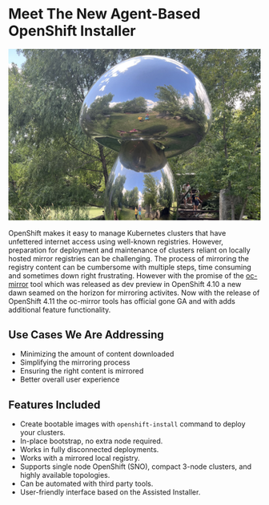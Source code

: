 # **Meet The New Agent-Based OpenShift Installer**

<img src="mirror.jpg" style="width: 1000px;" border=0/>

OpenShift makes it easy to manage Kubernetes clusters that have unfettered internet access using well-known registries. However, preparation for deployment and maintenance of clusters reliant on locally hosted mirror registries can be challenging. The process of mirroring the registry content can be cumbersome with multiple steps, time consuming and sometimes down right frustrating.  However with the promise of the [oc-mirror](https://cloud.redhat.com/blog/how-oc-mirror-will-help-you-reduce-container-management-complexity) tool which was released as dev preview in OpenShift 4.10 a new dawn seamed on the horizon for mirroring activites. Now with the release of OpenShift 4.11 the oc-mirror tools has official gone GA and with adds additional feature functionality. 

## Use Cases We Are Addressing

* Minimizing the amount of content downloaded
* Simplifying the mirroring process
* Ensuring the right content is mirrored
* Better overall user experience

## Features Included

* Create bootable images with <code>openshift-install</code> command to deploy your clusters.
* In-place bootstrap, no extra node required.
* Works in fully disconnected deployments.
* Works with a mirrored local registry.
* Supports single node OpenShift (SNO), compact 3-node clusters, and highly available topologies.
* Can be automated with third party tools.
* User-friendly interface based on the Assisted Installer.



